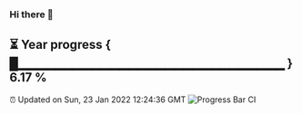 ### Hi there 👋
⏳ Year progress { █▁▁▁▁▁▁▁▁▁▁▁▁▁▁▁▁▁▁▁▁▁▁▁▁▁▁▁▁▁ } 6.17 %
---
⏰ Updated on Sun, 23 Jan 2022 12:24:36 GMT
![Progress Bar CI](https://github.com/liununu/liununu/workflows/Progress%20Bar%20CI/badge.svg)
